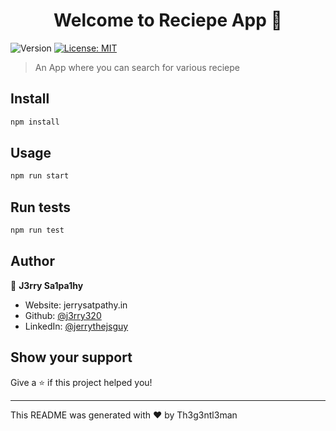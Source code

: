 <h1 align="center">Welcome to Reciepe App  👋</h1>
<p>
  <img alt="Version" src="https://img.shields.io/badge/version-1.0.0-blue.svg?cacheSeconds=2592000" />
  <a href="#" target="_blank">
    <img alt="License: MIT" src="https://img.shields.io/badge/License-MIT-yellow.svg" />
  </a>
</p>

> An App where you can search for various reciepe 

## Install

```sh
npm install
```

## Usage

```sh
npm run start
```

## Run tests

```sh
npm run test
```

## Author

👤 **J3rry Sa1pa1hy**

* Website: jerrysatpathy.in
* Github: [@j3rry320](https://github.com/j3rry320)
* LinkedIn: [@jerrythejsguy](https://linkedin.com/in/jerrythejsguy)

## Show your support

Give a ⭐️ if this project helped you!

***
This README was generated with ❤️ by Th3g3ntl3man
